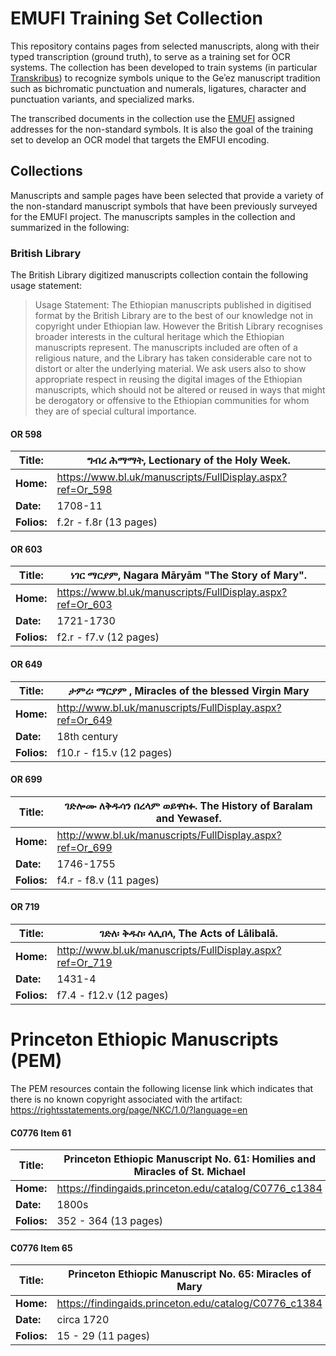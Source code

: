 # EMUFI Training Set Collection
This repository contains pages from selected manuscripts, along with their typed transcription (ground truth), to serve as a training set for OCR systems. The collection has been developed to train systems (in particular [Transkribus](https://readcoop.eu/transkribus/)) to recognize symbols unique to the Geʾez manuscript tradition such as bichromatic punctuation and numerals, ligatures, character and punctuation variants, and specialized marks.

The transcribed documents in the collection use the [EMUFI](https://github.com/geezorg/emufi/) assigned addresses for the non-standard symbols.  It is also the goal of the training set to develop an OCR model that targets the EMFUI encoding.

## Collections
Manuscripts and sample pages have been selected that provide a variety of the non-standard manuscript symbols that have been previously surveyed for the EMUFI project. The manuscripts samples in the collection and summarized in the following:

### British Library
The British Library digitized manuscripts collection contain the following usage statement:

> Usage Statement: The Ethiopian manuscripts published in digitised format by the British Library are to the best of our knowledge not in copyright under Ethiopian law. However the British Library recognises broader interests in the cultural heritage which the Ethiopian manuscripts represent. The manuscripts included are often of a religious nature, and the Library has taken considerable care not to distort or alter the underlying material. We ask users also to show appropriate respect in reusing the digital images of the Ethiopian manuscripts, which should not be altered or reused in ways that might be derogatory or offensive to the Ethiopian communities for whom they are of special cultural importance.

#### OR 598
**Title:**  | ግብረ ሕማማት, Lectionary of the Holy Week.
------------|---------------------------------
**Home:**   | <https://www.bl.uk/manuscripts/FullDisplay.aspx?ref=Or_598>
**Date:**   | 1708-11
**Folios:** | f.2r - f.8r (13 pages)


#### OR 603
**Title:**  | ነገር ማርያም, Nagara Māryām "The Story of Mary".
------------|---------------------------------
**Home:**   | <https://www.bl.uk/manuscripts/FullDisplay.aspx?ref=Or_603>
**Date:**   | 1721-1730
**Folios:** | f2.r - f7.v (12 pages)

#### OR 649
**Title:**  | ታምረ፡ ማርያም , Miracles of the blessed Virgin Mary
------------|---------------------------------
**Home:**   | <http://www.bl.uk/manuscripts/FullDisplay.aspx?ref=Or_649>
**Date:**   | 18th century
**Folios:** | f10.r - f15.v (12 pages)


#### OR 699
**Title:**  | ገድሎሙ ለቅዱሳን በረላም ወይዋስፉ. The History of Baralam and Yewasef.
------------|---------------------------------
**Home:**   | <http://www.bl.uk/manuscripts/FullDisplay.aspx?ref=Or_699>
**Date:**   | 1746-1755
**Folios:** | f4.r - f8.v (11 pages)


#### OR 719
**Title:**  | ገድለ፡ ቅዱስ፡ ላሊበላ, The Acts of Lālibalā.
------------|---------------------------------
**Home:**   | <http://www.bl.uk/manuscripts/FullDisplay.aspx?ref=Or_719>
**Date:**   | 1431-4
**Folios:** | f7.4 - f12.v (12 pages)


# Princeton Ethiopic Manuscripts (PEM)
The PEM resources contain the following license link which indicates that there is no known copyright associated with the artifact: <https://rightsstatements.org/page/NKC/1.0/?language=en>

#### C0776 Item 61
**Title:**  | Princeton Ethiopic Manuscript No. 61: Homilies and Miracles of St. Michael
------------|---------------------------------
**Home:**   | <https://findingaids.princeton.edu/catalog/C0776_c1384>
**Date:**   | 1800s
**Folios:** | 352 - 364 (13 pages)

#### C0776 Item 65
**Title:**  | Princeton Ethiopic Manuscript No. 65: Miracles of Mary
------------|---------------------------------
**Home:**   | <https://findingaids.princeton.edu/catalog/C0776_c1384>
**Date:**   | circa 1720
**Folios:** | 15 - 29 (11 pages)